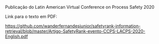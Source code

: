 Publicação do Latin American Virtual Conference on Process Safety 2020

Link para o texto em PDF: 

https://github.com/wanderfernandesjunior/safetyrank-information-retrieval/blob/master/Artigo-SafetyRank-evento-CCPS-LACPS-2020-English.pdf
